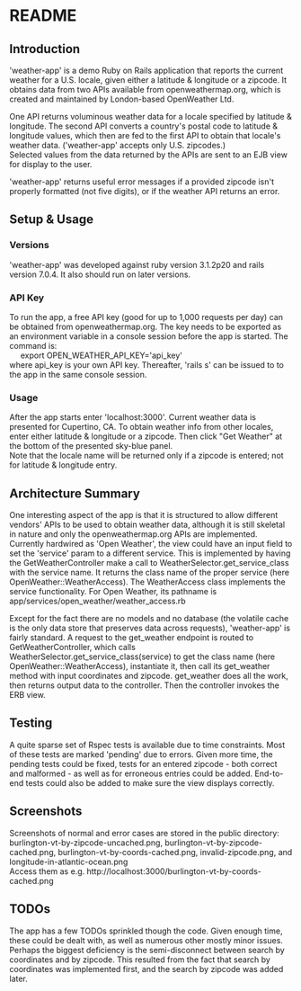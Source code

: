 # README

## Introduction
'weather-app' is a demo Ruby on Rails application that reports the current weather for a U.S. locale, 
given either a latitude & longitude or a zipcode. It obtains data from two APIs available from 
openweathermap.org, which is created and maintained by London-based OpenWeather Ltd.    

One API returns voluminous weather data for a locale specified by latitude & longitude. The second API converts a
country's postal code to latitude & longitude values, 
which then are fed to the first API to obtain that locale's weather data. ('weather-app' accepts only U.S. zipcodes.)  
Selected values from the data returned by the APIs are sent to an EJB view for display to the user.

'weather-app' returns useful error messages if a provided zipcode isn't properly formatted (not five digits), or if 
the weather API returns an error.

## Setup & Usage
### Versions
'weather-app' was developed against ruby version 3.1.2p20 and rails version 7.0.4. It also should run on later 
versions.

### API Key
To run the app, a free API key (good for up to 1,000 requests per day) can be obtained from openweathermap.org.
The key needs to be exported as an environment variable in a console session before the app is started. The command is:  
&nbsp;&nbsp;&nbsp;&nbsp;&nbsp;export OPEN_WEATHER_API_KEY='api_key'   
where api_key is your own API key. Thereafter, 'rails s' can be issued to to the app in the same console session. 

### Usage
After the app starts enter 'localhost:3000'. Current weather data is presented for Cupertino, CA.
To obtain weather info from other locales, enter either latitude & longitude or a zipcode. Then click "Get Weather" at 
the bottom of the presented sky-blue panel.   
Note that the locale name will be returned only if a zipcode is entered; not for latitude & longitude entry.  

## Architecture Summary
One interesting aspect of the app is that it is structured to allow different vendors' APIs to be used to obtain
weather data, although it is still skeletal in nature and only the openweathermap.org APIs are implemented. Currently
hardwired as 'Open Weather', the view could have an input field to set the 'service' param to a different service.
This is implemented by having the GetWeatherController make a call to WeatherSelector.get_service_class with the
service name. It returns the class name of the proper service (here OpenWeather::WeatherAccess). The WeatherAccess
class implements the service functionality. For Open Weather, its pathname is
app/services/open_weather/weather_access.rb

Except for the fact there are no models and no database (the volatile cache is the only data store that preserves data 
across requests), 'weather-app' is fairly standard. A request to the get_weather endpoint is routed to
GetWeatherController, which calls WeatherSelector.get_service_class(service) to get the class name (here 
OpenWeather::WeatherAccess), instantiate it, then call its get_weather method with input coordinates and zipcode. 
get_weather does all the work, then returns output data to the controller. Then the controller invokes the ERB view.


## Testing
A quite sparse set of Rspec tests is available due to time constraints. Most of these tests are marked 'pending' due 
to errors. Given more time, the pending tests could be fixed, tests for an entered zipcode - both correct and 
malformed - as well as for erroneous entries could be added. End-to-end tests could also be added to make sure the 
view displays correctly.

## Screenshots
Screenshots of normal and error cases are stored in the public directory: burlington-vt-by-zipcode-uncached.png, 
burlington-vt-by-zipcode-cached.png, burlington-vt-by-coords-cached.png, invalid-zipcode.png, and 
longitude-in-atlantic-ocean.png   
Access them as e.g. http://localhost:3000/burlington-vt-by-coords-cached.png
## TODOs
The app has a few TODOs sprinkled though the code. Given enough time, these could be dealt with, as well as numerous 
other mostly minor issues. Perhaps the biggest deficiency is the semi-disconnect between search by coordinates and by 
zipcode. This resulted from the fact that search by coordinates was implemented first, and the search by zipcode was added 
later.
